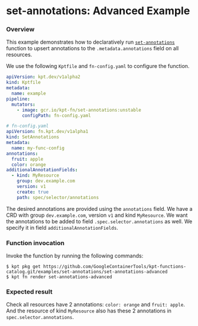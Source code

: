 # set-annotations: Advanced Example

### Overview

This example demonstrates how to declaratively run [`set-annotations`] function
to upsert annotations to the `.metadata.annotations` field on all resources.

We use the following `Kptfile` and `fn-config.yaml` to configure the function.

```yaml
apiVersion: kpt.dev/v1alpha2
kind: Kptfile
metadata:
  name: example
pipeline:
  mutators:
    - image: gcr.io/kpt-fn/set-annotations:unstable
      configPath: fn-config.yaml
```

```yaml
# fn-config.yaml
apiVersion: fn.kpt.dev/v1alpha1
kind: SetAnnotations
metadata:
  name: my-func-config
annotations:
  fruit: apple
  color: orange
additionalAnnotationFields:
  - kind: MyResource
    group: dev.example.com
    version: v1
    create: true
    path: spec/selector/annotations
```

The desired annotations are provided using the `annotations` field. We have a
CRD with group `dev.example.com`, version `v1` and kind `MyResource`. We want
the annotations to be added to field `.spec.selector.annotations` as well. We
specify it in field `additionalAnnotationFields`.

### Function invocation

Invoke the function by running the following commands:

```shell
$ kpt pkg get https://github.com/GoogleContainerTools/kpt-functions-catalog.git/examples/set-annotations/set-annotations-advanced
$ kpt fn render set-annotations-advanced
```

### Expected result

Check all resources have 2 annotations: `color: orange` and `fruit: apple`. And
the resource of kind `MyResource` also has these 2 annotations in
`spec.selector.annotations`.

[`set-annotations`]: https://catalog.kpt.dev/set-annotations/v0.1/
